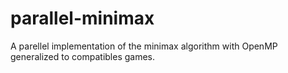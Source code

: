 # parallel-minimax

A parellel implementation of the minimax algorithm with OpenMP generalized to compatibles games.